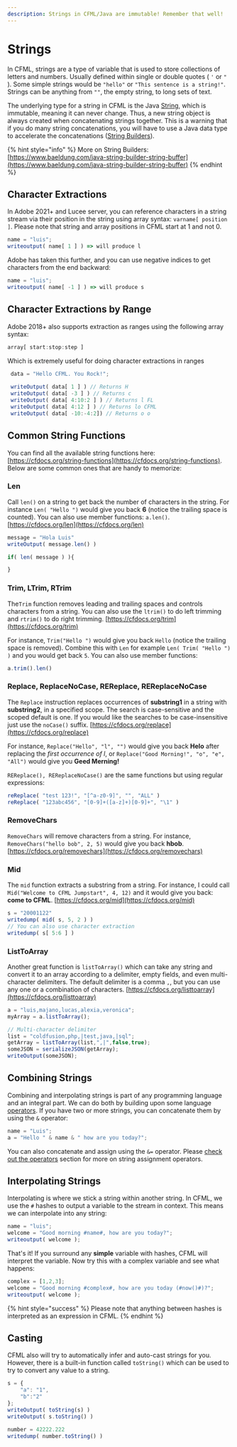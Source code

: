 ```yaml
---
description: Strings in CFML/Java are immutable! Remember that well!
---
```


# Strings

In CFML, strings are a type of variable that is used to store collections of letters and numbers. Usually defined within single or double quotes ( `'` or `"` ). Some simple strings would be `"hello"` or `"This sentence is a string!"`. Strings can be anything from `""`, the empty string, to long sets of text.

The underlying type for a string in CFML is the Java [String](https://docs.oracle.com/en/java/javase/11/docs/api/java.base/java/lang/String.html), which is immutable, meaning it can never change. Thus, a new string object is always created when concatenating strings together. This is a warning that if you do many string concatenations, you will have to use a Java data type to accelerate the concatenations ([String Builders](https://www.baeldung.com/java-string-builder-string-buffer)).

{% hint style="info" %}
More on String Builders: [https://www.baeldung.com/java-string-builder-string-buffer](https://www.baeldung.com/java-string-builder-string-buffer)
{% endhint %}

## Character Extractions

In Adobe 2021+ and Lucee server, you can reference characters in a string stream via their position in the string using array syntax: `varname[ position ]`. Please note that string and array positions in CFML start at 1 and not 0.

```javascript
name = "luis";
writeoutput( name[ 1 ] ) => will produce l
```

Adobe has taken this further, and you can use negative indices to get characters from the end backward:

```javascript
name = "luis";
writeoutput( name[ -1 ] ) => will produce s
```

## Character Extractions by Range

Adobe 2018+ also supports extraction as ranges using the following array syntax:

```javascript
array[ start:stop:step ]
```

Which is extremely useful for doing character extractions in ranges

```javascript
 data = "Hello CFML. You Rock!";
 
 writeOutput( data[ 1 ] ) // Returns H
 writeOutput( data[ -3 ] ) // Returns c
 writeOutput( data[ 4:10:2 ] ) // Returns l FL
 writeOutput( data[ 4:12 ] ) // Returns lo CFML
 writeOutput( data[ -10:-4:2]) // Returns o o
```

## Common String Functions

You can find all the available string functions here: [https://cfdocs.org/string-functions](https://cfdocs.org/string-functions). Below are some common ones that are handy to memorize:

### Len

Call `len()` on a string to get back the number of characters in the string. For instance `Len( "Hello ")` would give you back **6** (notice the trailing space is counted). You can also use member functions: `a.len()`. [https://cfdocs.org/len](https://cfdocs.org/len)

```javascript
message = "Hola Luis"
writeOutput( message.len() )

if( len( message ) ){

}
```

### Trim, LTrim, RTrim

The`Trim` function removes leading and trailing spaces and controls characters from a string.  You can also use the `ltrim()` to do left trimming and `rtrim()` to do right trimming.  [https://cfdocs.org/trim](https://cfdocs.org/trim)

For instance, `Trim("Hello ")` would give you back `Hello` (notice the trailing space is removed). Combine this with `Len` for example `Len( Trim( "Hello ") )` and you would get back `5`.  You can also use member functions:

```javascript
a.trim().len()
```

### Replace, ReplaceNoCase, REReplace, REReplaceNoCase&#x20;

The `Replace` instruction replaces occurrences of **substring1** in a string with **substring2**, in a specified scope. The search is case-sensitive and the scoped default is one.  If you would like the searches to be case-insensitive just use the `noCase()` suffix.  [https://cfdocs.org/replace](https://cfdocs.org/replace)

For instance, `Replace("Hello", "l", "")` would give you back **Helo** after replacing the _first occurrence of l_, or `Replace("Good Morning!", "o", "e", "All")` would give you **Geed Merning!**&#x20;

`REReplace(), REReplaceNoCase()` are the same functions but using regular expressions:

```javascript
reReplace( "test 123!", "[^a-z0-9]", "", "ALL" )
reReplace( "123abc456", "[0-9]+([a-z]+)[0-9]+", "\1" )
```

### RemoveChars

`RemoveChars` will remove characters from a string. For instance, `RemoveChars("hello bob", 2, 5)` would give you back **hbob**.  [https://cfdocs.org/removechars](https://cfdocs.org/removechars)

### Mid

The `mid` function extracts a substring from a string. For instance, I could call `Mid("Welcome to CFML Jumpstart", 4, 12)` and it would give you back: **come to CFML**. [https://cfdocs.org/mid](https://cfdocs.org/mid)

```javascript
s = "20001122"
writedump( mid( s, 5, 2 ) )
// You can also use character extraction
writedump( s[ 5:6 ] )
```

### ListToArray

Another great function is `listToArray()` which can take any string and convert it to an array according to a delimiter, empty fields, and even multi-character delimiters. The default delimiter is a comma `,`, but you can use any one or a combination of characters. [https://cfdocs.org/listtoarray](https://cfdocs.org/listtoarray)

```javascript
a = "luis,majano,lucas,alexia,veronica";
myArray = a.listToArray();

// Multi-character delimiter
list = "coldfusion,php,|test,java,|sql";
getArray = listToArray(list,",|",false,true);
someJSON = serializeJSON(getArray);
writeOutput(someJSON);
```

## Combining Strings

Combining and interpolating strings is part of any programming language and an integral part. We can do both by building upon some language [operators](operators.md).  If you have two or more strings, you can concatenate them by using the `&` operator:

```javascript
name = "Luis";
a = "Hello " & name & " how are you today?";
```

You can also concatenate and assign using the `&=` operator.  Please [check out the operators](operators.md#assignment-operators) section for more on string assignment operators.

## Interpolating Strings

Interpolating is where we stick a string within another string. In CFML, we use the `#` hashes to output a variable to the stream in context. This means we can interpolate into any string:

```javascript
name = "luis";
welcome = "Good morning #name#, how are you today?";
writeoutput( welcome );
```

That's it! If you surround any **simple** variable with hashes, CFML will interpret the variable. Now try this with a complex variable and see what happens:

```javascript
complex = [1,2,3];
welcome = "Good morning #complex#, how are you today (#now()#)?";
writeoutput( welcome );
```

{% hint style="success" %}
Please note that anything between hashes is interpreted as an expression in CFML.
{% endhint %}

## Casting

CFML also will try to automatically infer and auto-cast strings for you.  However, there is a built-in function called `toString()` which can be used to try to convert any value to a string.

```javascript
s = {
    "a": "1",
    "b":"2"
};
writeOutput( toString(s) )
writeOutput( s.toString() )

number = 42222.222
writedump( number.toString() )
```
